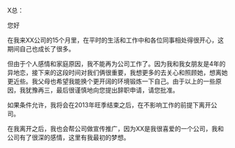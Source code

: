 X总：

您好

在我来XX公司的15个月里，在平时的生活和工作中和各位同事相处得很开心，这期间自己也成长了很多。

但由于个人感情和家庭原因，我不能再为公司工作了。因为我和我女朋友是4年的异地恋，接下来的这段时间对我们俩很重要，我想更多的去关心和照顾她，想离她更近些。我父母也希望我能换个更开阔的环境锻炼一下自己。由于以上的一些原因，我犹豫再三，最后很谨慎地向您提出辞职申请，请您批准。

如果条件允许，我将会在2013年旺季结束之后，在不影响工作的前提下离开公司。

在我离开之后，我也会帮公司做宣传推广，因为XX是我很喜爱的一个公司，我和公司有了很深的感情，这里有我最初的梦想。